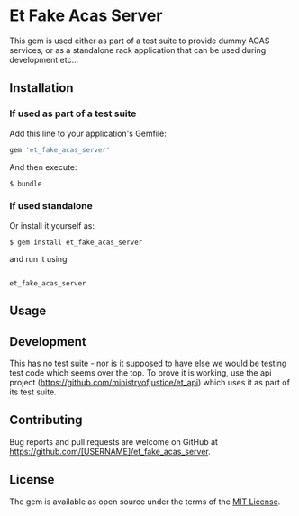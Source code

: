 # Et Fake Acas Server

This gem is used either as part of a test suite to provide dummy ACAS services, or as a standalone rack application that can
be used during development etc...

## Installation

### If used as part of a test suite

Add this line to your application's Gemfile:

```ruby
gem 'et_fake_acas_server'
```

And then execute:

    $ bundle

### If used standalone

Or install it yourself as:

    $ gem install et_fake_acas_server

and run it using

```

et_fake_acas_server

```
## Usage

## Development

This has no test suite - nor is it supposed to have else we would be testing test code which seems over the top.
To prove it is working, use the api project (https://github.com/ministryofjustice/et_api) which uses it as part of
its test suite.

## Contributing

Bug reports and pull requests are welcome on GitHub at https://github.com/[USERNAME]/et_fake_acas_server.

## License

The gem is available as open source under the terms of the [MIT License](https://opensource.org/licenses/MIT).
